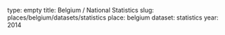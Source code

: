 type: empty
title: Belgium / National Statistics
slug: places/belgium/datasets/statistics
place: belgium
dataset: statistics
year: 2014
